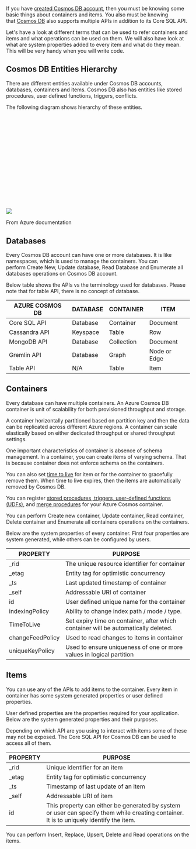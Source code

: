 If you have [created Cosmos DB account](https://thecodeblogger.com/2019/12/12/create-azure-cosmos-db-account-using-portal/), then you must be knowing some basic things about containers and items. You also must be knowing that [Cosmos DB](https://docs.microsoft.com/en-us/azure/cosmos-db/) also supports multiple APIs in addition to its Core SQL API.

Let's have a look at different terms that can be used to refer containers and items and what operations can be used on them. We will also have look at what are system properties added to every item and what do they mean. This will be very handy when you will write code.

Cosmos DB Entities Hierarchy
----------------------------

There are different entities available under Cosmos DB accounts, databases, containers and items. Cosmos DB also has entities like stored procedures, user defined functions, triggers, conflicts.

The following diagram shows hierarchy of these entities.

![](data:image/svg+xml;base64,PHN2ZyBoZWlnaHQ9IjQ4MCIgd2lkdGg9Ijk1MSIgeG1sbnM9Imh0dHA6Ly93d3cudzMub3JnLzIwMDAvc3ZnIiB2ZXJzaW9uPSIxLjEiLz4=)![](https://i0.wp.com/thecodeblogger.com/wp-content/uploads/2019/12/image-33.png?resize=951%2C480&ssl=1)

From Azure documentation

Databases
---------

Every Cosmos DB account can have one or more databases. It is like namespaces, which is used to manage the containers. You can perform Create New, Update database, Read Database and Enumerate all databases operations on Cosmos DB account.

Below table shows the APIs vs the terminology used for databases. Please note that for table API, there is no concept of database.

| AZURE COSMOS DB | DATABASE | CONTAINER | ITEM |
| --- | --- | --- | --- |
| Core SQL API | Database | Container | Document |
| Cassandra API | Keyspace | Table | Row |
| MongoDB API | Database | Collection | Document |
| Gremlin API | Database | Graph | Node or Edge |
| Table API | N/A | Table | Item |

Containers
----------

Every database can have multiple containers. An Azure Cosmos DB container is unit of scalability for both provisioned throughput and storage.

A container horizontally partitioned based on partition key and then the data can be replicated across different Azure regions. A container can scale elastically based on either dedicated throughput or shared throughput settings.

One important characteristics of container is absence of schema management. In a container, you can create items of varying schema. That is because container does not enforce schema on the containers.

You can also set [time to live](https://docs.microsoft.com/en-us/azure/cosmos-db/time-to-live) for item or for the container to gracefully remove them. When time to live expires, then the items are automatically removed by Cosmos DB.

You can register [stored procedures, triggers, user-defined functions (UDFs)](https://docs.microsoft.com/en-us/azure/cosmos-db/stored-procedures-triggers-udfs), and [merge procedures](https://docs.microsoft.com/en-us/azure/cosmos-db/how-to-manage-conflicts) for your Azure Cosmos container.

You can perform Create new container, Update container, Read container, Delete container and Enumerate all containers operations on the containers.

Below are the system properties of every container. First four properties are system generated, while others can be configured by users.

| PROPERTY | PURPOSE |
| --- | --- |
| _rid | The unique resource identifier for container |
| _etag | Entity tag for optimistic concurrency |
| _ts | Last updated timestamp of container |
| _self | Addressable URI of container |
| id | User defined unique name for the container |
| indexingPolicy | Ability to change index path / mode / type. |
| TimeToLive | Set expiry time on container, after which container will be automatically deleted. |
| changeFeedPolicy | Used to read changes to items in container |
| uniqueKeyPolicy | Used to ensure uniqueness of one or more values in logical partition |

Items
-----

You can use any of the APIs to add items to the container. Every item in container has some system generated properties or user defined properties.

User defined properties are the properties required for your application. Below are the system generated properties and their purposes.

Depending on which API are you using to interact with items some of these may not be exposed. The Core SQL API for Cosmos DB can be used to access all of them.

| PROPERTY | PURPOSE |
| --- | --- |
| _rid | Unique identifier for an item |
| _etag | Entity tag for optimistic concurrency |
| _ts | Timestamp of last update of an item |
| _self | Addressable URI of item |
| id | This property can either be generated by system or user can specify them while creating container. It is to uniquely identify the item. |

You can perform Insert, Replace, Upsert, Delete and Read operations on the items.

